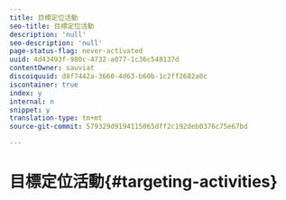 ```yaml
---
title: 目標定位活動
seo-title: 目標定位活動
description: 'null'
seo-description: 'null'
page-status-flag: never-activated
uuid: 4d43493f-980c-4732-a077-1c36c548137d
contentOwner: sauviat
discoiquuid: d8f7442a-3660-4d63-b60b-1c2ff2682a0c
iscontainer: true
index: y
internal: n
snippet: y
translation-type: tm+mt
source-git-commit: 579329d9194115065dff2c192deb0376c75e67bd

---
```



# 目標定位活動{#targeting-activities}


